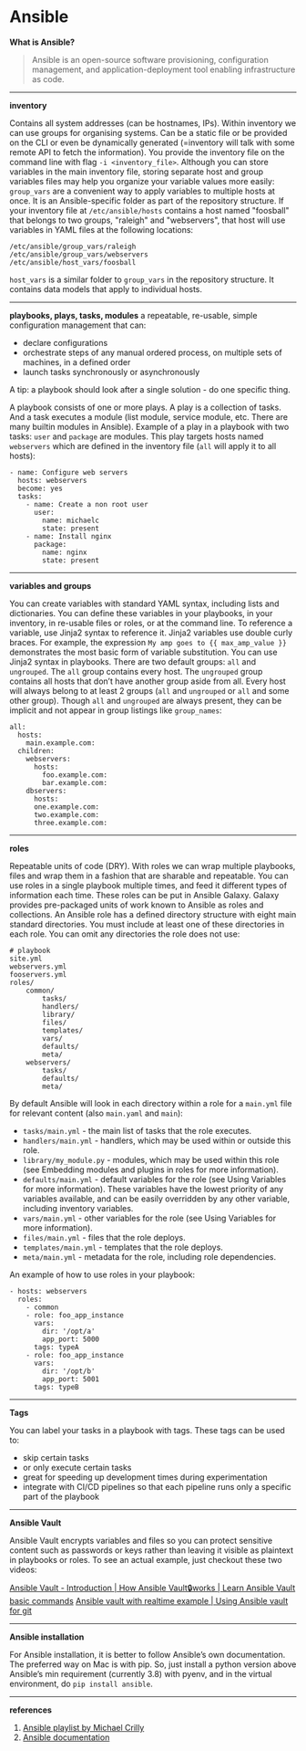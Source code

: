 # Ansible

**What is Ansible?**

> Ansible is an open-source software provisioning, configuration management, and application-deployment tool enabling infrastructure as code.

---
**inventory**

Contains all system addresses (can be hostnames, IPs). Within inventory we can use groups for organising systems. Can be a static file or be provided on the CLI or even be dynamically generated (=inventory will talk with some remote API to fetch the information). You provide the inventory file on the command line with flag `-i <inventory_file>`. Although you can store variables in the main inventory file, storing separate host and group variables files may help you organize your variable values more easily: `group_vars` are a convenient way to apply variables to multiple hosts at once. It is an Ansible-specific folder as part of the repository structure. If your inventory file at `/etc/ansible/hosts` contains a host named "foosball" that belongs to two groups, "raleigh" and "webservers", that host will use variables in YAML files at the following locations:
```
/etc/ansible/group_vars/raleigh
/etc/ansible/group_vars/webservers
/etc/ansible/host_vars/foosball
```

`host_vars` is a similar folder to `group_vars` in the repository structure. It contains data models that apply to individual hosts.

---
**playbooks, plays, tasks, modules**
a repeatable, re-usable, simple configuration management that can:
* declare configurations
* orchestrate steps of any manual ordered process, on multiple sets of machines, in a defined order
* launch tasks synchronously or asynchronously

A tip: a playbook should look after a single solution - do one specific thing.

A playbook consists of one or more plays. A play is a collection of tasks. And a task executes a module (list module, service module, etc. There are many builtin modules in Ansible). Example of a play in a playbook with two tasks: `user` and `package` are modules. This play targets hosts named `webservers` which are defined in the inventory file (`all` will apply it to all hosts):

```
- name: Configure web servers
  hosts: webservers
  become: yes
  tasks:
    - name: Create a non root user
      user:
        name: michaelc
        state: present
    - name: Install nginx
      package:
        name: nginx
        state: present
```

---
**variables and groups**

You can create variables with standard YAML syntax, including lists and dictionaries. You can define these variables in your playbooks, in your inventory, in re-usable files or roles, or at the command line. To reference a variable, use Jinja2 syntax to reference it. Jinja2 variables use double curly braces. For example, the expression `My amp goes to {{ max_amp_value }}` demonstrates the most basic form of variable substitution. You can use Jinja2 syntax in playbooks. There are two default groups: `all` and `ungrouped`. The `all` group contains every host. The `ungrouped` group contains all hosts that don’t have another group aside from all. Every host will always belong to at least 2 groups (`all` and `ungrouped` or `all` and some other group). Though `all` and `ungrouped` are always present, they can be implicit and not appear in group listings like `group_names`:
```
all:
  hosts:
    main.example.com:
  children:
    webservers:
      hosts:
        foo.example.com:
        bar.example.com:
    dbservers:
      hosts:
      one.example.com:
      two.example.com:
      three.example.com:
```

---
**roles**

Repeatable units of code (DRY). With roles we can wrap multiple playbooks, files and wrap them in a fashion that are sharable and repeatable. You can use roles in a single playbook multiple times, and feed it different types of information each time. These roles can be put in Ansible Galaxy. Galaxy provides pre-packaged units of work known to Ansible as roles and collections. An Ansible role has a defined directory structure with eight main standard directories. You must include at least one of these directories in each role. You can omit any directories the role does not use:

```
# playbook
site.yml
webservers.yml
fooservers.yml
roles/
    common/
        tasks/
        handlers/
        library/
        files/
        templates/
        vars/
        defaults/
        meta/
    webservers/
        tasks/
        defaults/
        meta/
```

By default Ansible will look in each directory within a role for a `main.yml` file for relevant content (also `main.yaml` and `main`):
* `tasks/main.yml` - the main list of tasks that the role executes.
* `handlers/main.yml` - handlers, which may be used within or outside this role.
* `library/my_module.py` - modules, which may be used within this role (see Embedding modules and plugins in roles for more information).
* `defaults/main.yml` - default variables for the role (see Using Variables for more information). These variables have the lowest priority of any variables available, and can be easily overridden by any other variable, including inventory variables.
* `vars/main.yml` - other variables for the role (see Using Variables for more information).
* `files/main.yml` - files that the role deploys.
* `templates/main.yml` - templates that the role deploys.
* `meta/main.yml` - metadata for the role, including role dependencies.

An example of how to use roles in your playbook:
```
- hosts: webservers
  roles:
    - common
    - role: foo_app_instance
      vars:
        dir: '/opt/a'
        app_port: 5000
      tags: typeA
    - role: foo_app_instance
      vars:
        dir: '/opt/b'
        app_port: 5001
      tags: typeB
```

---
**Tags**

You can label your tasks in a playbook with tags. These tags can be used to:
* skip certain tasks 
* or only execute certain tasks
* great for speeding up development times during experimentation
* integrate with CI/CD pipelines so that each pipeline runs only a specific part of the playbook 

---
**Ansible Vault**

Ansible Vault encrypts variables and files so you can protect sensitive content such as passwords or keys rather than leaving it visible as plaintext in playbooks or roles. To see an actual example, just checkout these two videos:

[Ansible Vault - Introduction | How Ansible Vault🔒works | Learn Ansible Vault basic commands](https://youtu.be/L8GzW4sopug)
[Ansible vault with realtime example | Using Ansible vault for git](https://youtu.be/XNr3BbCtSmA)
 
---
**Ansible installation**

For Ansible installation, it is better to follow Ansible’s own documentation. The preferred way on Mac is with pip. So, just install a python version above Ansible’s min requirement (currently 3.8) with pyenv, and in the virtual environment, do `pip install ansible`.


---
**references**
1. [Ansible playlist by Michael Crilly](https://www.youtube.com/playlist?list=PL0yQYCnvTmOv7ctKBb66YQx11NrQPWSrx)
2. [Ansible documentation](https://docs.ansible.com/ansible/latest/getting_started/index.html)